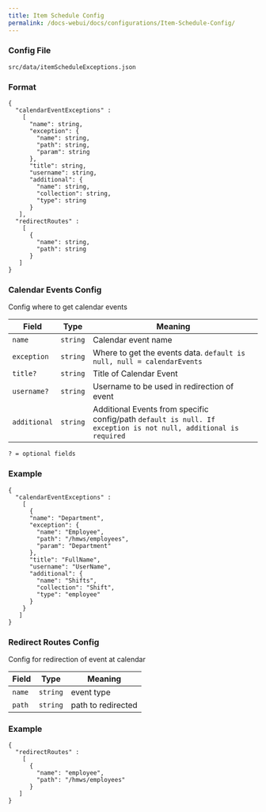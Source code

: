 ```yaml
---
title: Item Schedule Config
permalink: /docs-webui/docs/configurations/Item-Schedule-Config/
---
```


### Config File

`src/data/itemScheduleExceptions.json`

### Format
```
{
  "calendarEventExceptions" :
    [
      "name": string,
      "exception": {
        "name": string,
        "path": string,
        "param": string
      },
      "title": string,
      "username": string,
      "additional": {
        "name": string,
        "collection": string,
        "type": string
      }
   ],
  "redirectRoutes" :
    [
      {
        "name": string,
        "path": string
      }
   ]
}
```
### Calendar Events Config

Config where to get calendar events

| Field | Type | Meaning |
| ------------- | ------------- | ------------- |
| `name` | `string` | Calendar event name |
| `exception` | `string` | Where to get the events data. `default is null, null = calendarEvents` |
| `title?` | `string` | Title of Calendar Event |
| `username?` | `string` | Username to be used in redirection of event |
| `additional` | `string` | Additional Events from specific config/path `default is null. If exception is not null, additional is required` |

`? = optional fields`

### Example
```
{
  "calendarEventExceptions" :
    [
      {
      "name": "Department",
      "exception": {
        "name": "Employee",
        "path": "/hmws/employees",
        "param": "Department"
      },
      "title": "FullName",
      "username": "UserName",
      "additional": {
        "name": "Shifts",
        "collection": "Shift",
        "type": "employee"
      }
    }
   ]
}
```
### Redirect Routes Config

Config for redirection of event at calendar

| Field | Type | Meaning |
| ------------- | ------------- | ------------- |
| `name` | `string` | event type |
| `path` | `string` | path to redirected |

### Example
```
{
  "redirectRoutes" :
    [
      {
        "name": "employee",
        "path": "/hmws/employees"
      }
   ]
}
```